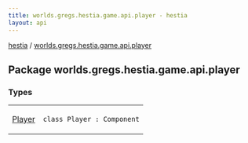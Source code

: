 ```yaml
---
title: worlds.gregs.hestia.game.api.player - hestia
layout: api
---
```


<div class='api-docs-breadcrumbs'><a href="../index.html">hestia</a> / <a href="./index.html">worlds.gregs.hestia.game.api.player</a></div>

## Package worlds.gregs.hestia.game.api.player

### Types

<table class="api-docs-table">
<tbody>
<tr>
<td markdown="1">

<a href="-player/index.html">Player</a>


</td>
<td markdown="1">
<div class="signature"><code><span class="keyword">class </span><span class="identifier">Player</span>&nbsp;<span class="symbol">:</span>&nbsp;<span class="identifier">Component</span></code></div>

</td>
</tr>
</tbody>
</table>
